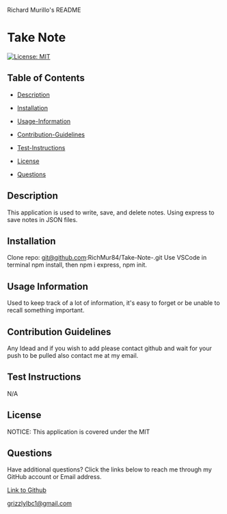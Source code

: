 Richard Murillo's README

 # Take Note

[![License: MIT](https://img.shields.io/badge/License-MIT-yellow.svg)](https://opensource.org/licenses/MIT)

## Table of Contents

 * [Description](#description)

 * [Installation](#installation)

 * [Usage-Information](#usage-information)

 * [Contribution-Guidelines](#contribution-guidelines)

 * [Test-Instructions](#test-instructions)

 * [License](#license)

 * [Questions](#questions)

## Description

This application is used to write, save, and delete notes. Using express to save notes in JSON files.

## Installation

Clone repo: git@github.com:RichMur84/Take-Note-.git  Use VSCode in terminal npm install, then npm i express, npm init.

## Usage Information

Used to keep track of a lot of information, it's easy to forget or be unable to recall something important.

## Contribution Guidelines

Any Idead and if you  wish to add please contact github and wait for your push to be pulled also contact me at my email.

## Test Instructions

N/A

## License

NOTICE: This application is covered under the MIT

## Questions

Have additional questions? Click the links below to reach me through my GitHub account or Email address.

[Link to Github](https://github.com/https://github.com/RichMur84)

<a href="mailto:grizzlylbc1@gmail.com">grizzlylbc1@gmail.com</a>

